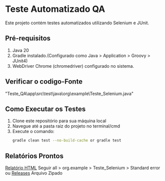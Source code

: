 # Teste Automatizado QA

Este projeto contém testes automatizados utilizando Selenium e JUnit.

## Pré-requisitos

1. Java 20
2. Gradle instalado.(Configurado como Java > Application > Groovy > JUnit4)
3. WebDriver Chrome (chromedriver) configurado no sistema.

## Verificar o codigo-Fonte
"Teste_QA\app\src\test\java\org\example\Teste_Selenium.java"

## Como Executar os Testes

1. Clone este repositório para sua máquina local  
2. Navegue até a pasta raiz do projeto no terminal/cmd  
3. Execute o comando:  
   ```bash
   gradle clean test --no-build-cache or gradle test

## Relatórios Prontos

[Relatório HTML](https://rafaellagavioli.github.io/Teste_QA/) Seguir all > org.example > Teste_Selenium > Standard error
ou 
[Releases](https://github.com/RafaellaGavioli/Teste_QA/releases/tag/Stable) Arquivo Zipado
